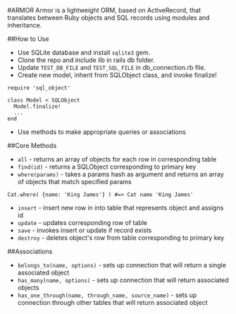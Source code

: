 #ARMOR
Armor is a lightweight ORM, based on ActiveRecord, that translates between Ruby objects and SQL records using modules and inheritance.

##How to Use
* Use SQLite database and install `sqlite3` gem.
* Clone the repo and include lib in rails db folder.
* Update `TEST_DB_FILE` and `TEST_SQL_FILE` in db_connection.rb file.
* Create new model, inherit from SQLObject class, and invoke finalize!

```
require 'sql_object'

class Model < SQLObject
  Model.finalize!
  ...
end
```

* Use methods to make appropriate queries or associations

##Core Methods
* `all` - returns an array of objects for each row in corresponding table
* `find(id)` - returns a SQLObject corresponding to primary key
* `where(params)` - takes a params hash as argument and returns an array of objects that match specified params

```
Cat.where( {name: 'King James'} ) #=> Cat name 'King James'
```

* `insert` - insert new row in into table that represents object and assigns id
* `update` - updates corresponding row of table
* `save` - invokes insert or update if record exists
* `destroy` - deletes object's row from table corresponding to primary key

##Associations
* `belongs_to(name, options)` - sets up connection that will return a single associated object
* `has_many(name, options)` - sets up connection that will return associated objects
* `has_one_through(name, through_name, source_name)` - sets up connection through other tables that will return associated object
